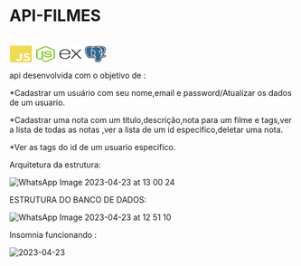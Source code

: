 # API-FILMES 
<div style="display: inline_block"><br>
  <img align="center" alt="-Js" height="30" width="40" src="https://raw.githubusercontent.com/devicons/devicon/master/icons/javascript/javascript-plain.svg">
  <img align="center" alt="-Node" height="30" width="40" src="https://raw.githubusercontent.com/devicons/devicon/master/icons/nodejs/nodejs-original.svg">
  <img align="center" alt="-Express" height="30" width="40" src="https://raw.githubusercontent.com/devicons/devicon/master/icons/express/express-original.svg">
  <img align="center" alt="-postgresql" height="30" width="40" src="https://raw.githubusercontent.com/devicons/devicon/master/icons/postgresql/postgresql-original.svg">
 

  
</div>

api desenvolvida com o objetivo de :

*Cadastrar um usuário com seu nome,email e password/Atualizar os dados de um usuario.

*Cadastrar uma nota com um titulo,descrição,nota para um filme e tags,ver a lista de todas as notas ,ver a lista de um id especifico,deletar uma nota.

*Ver as tags do id de um usuario especifico.

Arquitetura da estrutura:

![WhatsApp Image 2023-04-23 at 13 00 24](https://user-images.githubusercontent.com/93793289/233850717-8aa6ed39-b69e-4e21-947f-56cbe2d2bf94.jpeg)


ESTRUTURA DO BANCO DE DADOS:

![WhatsApp Image 2023-04-23 at 12 51 10](https://user-images.githubusercontent.com/93793289/233850830-e2ce12da-ddcc-4c06-a95d-5ea469f2925a.jpeg)


Insomnia funcionando :

![2023-04-23](https://user-images.githubusercontent.com/93793289/233850961-dcd9c7ce-ad19-421f-93fd-03f65138cce5.png)
